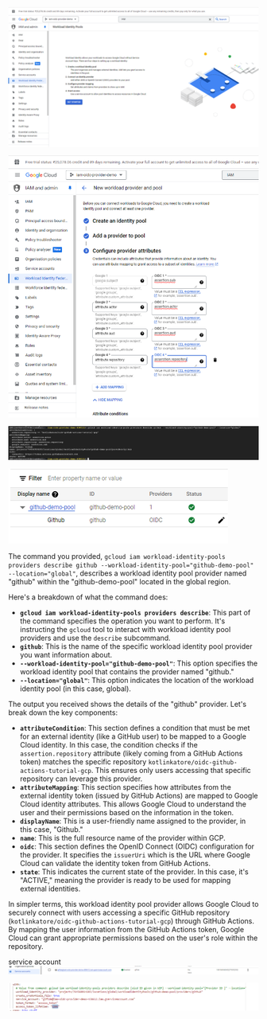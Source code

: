 ![alt text](image.png)

![alt text](image-1.png)

![alt text](image-2.png)

![alt text](image-3.png)



The command you provided, `gcloud iam workload-identity-pools providers describe github --workload-identity-pool="github-demo-pool" --location="global"`, describes a workload identity pool provider named "github" within the "github-demo-pool" located in the global region.

Here's a breakdown of what the command does:

* **`gcloud iam workload-identity-pools providers describe`**: This part of the command specifies the operation you want to perform. It's instructing the `gcloud` tool to interact with workload identity pool providers and use the `describe` subcommand.
* **`github`**: This is the name of the specific workload identity pool provider you want information about.
* **`--workload-identity-pool="github-demo-pool"`**: This option specifies the workload identity pool that contains the provider named "github."
* **`--location="global"`**: This option indicates the location of the workload identity pool (in this case, global).

The output you received shows the details of the "github" provider. Let's break down the key components:

* **`attributeCondition`**: This section defines a condition that must be met for an external identity (like a GitHub user) to be mapped to a Google Cloud identity. In this case, the condition checks if the `assertion.repository` attribute (likely coming from a GitHub Actions token) matches the specific repository `kotlinkatore/oidc-github-actions-tutorial-gcp`. This ensures only users accessing that specific repository can leverage this provider.
* **`attributeMapping`**: This section specifies how attributes from the external identity token (issued by GitHub Actions) are mapped to Google Cloud identity attributes. This allows Google Cloud to understand the user and their permissions based on the information in the token.
* **`displayName`**: This is a user-friendly name assigned to the provider, in this case, "Github."
* **`name`**: This is the full resource name of the provider within GCP.
* **`oidc`**: This section defines the OpenID Connect (OIDC) configuration for the provider. It specifies the `issuerUri` which is the URL where Google Cloud can validate the identity token from GitHub Actions.
* **`state`**: This indicates the current state of the provider. In this case, it's "ACTIVE," meaning the provider is ready to be used for mapping external identities.

In simpler terms, this workload identity pool provider allows Google Cloud to securely connect with users accessing a specific GitHub repository (`kotlinkatore/oidc-github-actions-tutorial-gcp`) through GitHub Actions. By mapping the user information from the GitHub Actions token, Google Cloud can grant appropriate permissions based on the user's role within the repository.

service account
![alt text](image-4.png)

![alt text](image-5.png)